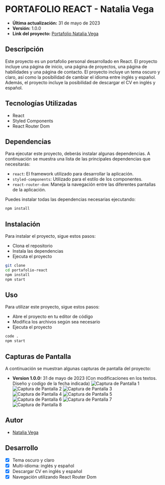 # PORTAFOLIO REACT - Natalia Vega
- **Última actualización:** 31 de mayo de 2023
- **Versión:** 1.0.0
- **Link del proyecto:** [Portafolio Natalia Vega](https://nataliavega-portfolio.vercel.app/)

## Descripción
Este proyecto es un portafolio personal desarrollado en React. El proyecto incluye una página de inicio, una página de proyectos, una página de habilidades y una página de contacto. El proyecto incluye un tema oscuro y claro, así como la posibilidad de cambiar el idioma entre inglés y español. Además, el proyecto incluye la posibilidad de descargar el CV en inglés y español.

## Tecnologías Utilizadas
- React
- Styled Components
- React Router Dom

## Dependencias
Para ejecutar este proyecto, deberás instalar algunas dependencias. A continuación se muestra una lista de las principales dependencias que necesitarás:

- `react`: El framework utilizado para desarrollar la aplicación.
- `styled-components`: Utilizado para el estilo de los componentes.
- `react-router-dom`: Maneja la navegación entre las diferentes pantallas de la aplicación.

Puedes instalar todas las dependencias necesarias ejecutando:

```bash
npm install
```

## Instalación
Para instalar el proyecto, sigue estos pasos:

- Clona el repositorio
- Instala las dependencias
- Ejecuta el proyecto

```bash
git clone
cd portafolio-react
npm install
npm start
```

## Uso
Para utilizar este proyecto, sigue estos pasos:
- Abre el proyecto en tu editor de código
- Modifica los archivos según sea necesario
- Ejecuta el proyecto

```bash
code .
npm start
```

## Capturas de Pantalla
A continuación se muestran algunas capturas de pantalla del proyecto:

- **Version 1.0.0:** 31 de mayo de 2023 (Con modificaciones en los textos. Diseño y codigo de la fecha indicada)
![Captura de Pantalla 1](./screenshots/1.png)
![Captura de Pantalla 2](./screenshots/2.png)
![Captura de Pantalla 3](./screenshots/3.png)
![Captura de Pantalla 4](./screenshots/4.png)
![Captura de Pantalla 5](./screenshots/5.png)
![Captura de Pantalla 6](./screenshots/6.png)
![Captura de Pantalla 7](./screenshots/7.png)
![Captura de Pantalla 8](./screenshots/8.png)

## Autor
- [Natalia Vega](https://www.linkedin.com/in/nataliacamilavega/)

## Desarrollo
- [x] Tema oscuro y claro
- [x] Multi-idioma: inglés y español
- [x] Descargar CV en inglés y español
- [x] Navegación utilizando React Router Dom
